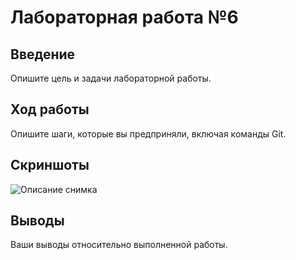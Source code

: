 # Лабораторная работа №6

## Введение
Опишите цель и задачи лабораторной работы.

## Ход работы
Опишите шаги, которые вы предприняли, включая команды Git.

## Скриншоты
![Описание снимка]([C:\Users\igora\Downloads\photo_2024-11-29_11-07-38.jpg](https://ru.paste.pics/SFRU6))

## Выводы
Ваши выводы относительно выполненной работы.

